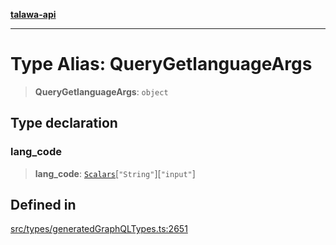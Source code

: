 [**talawa-api**](../../../README.md)

***

# Type Alias: QueryGetlanguageArgs

> **QueryGetlanguageArgs**: `object`

## Type declaration

### lang\_code

> **lang\_code**: [`Scalars`](Scalars.md)\[`"String"`\]\[`"input"`\]

## Defined in

[src/types/generatedGraphQLTypes.ts:2651](https://github.com/Suyash878/talawa-api/blob/f376d03c37e9acd046e7cc983947432c95f74442/src/types/generatedGraphQLTypes.ts#L2651)

